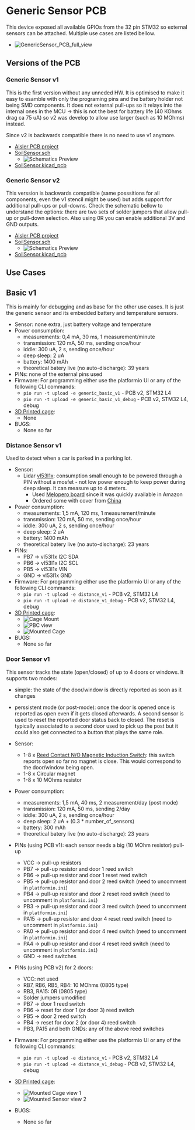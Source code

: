# Generic Sensor PCB

This device exposed all available GPIOs from the 32 pin STM32 so external sensors can be attached. Multiple use cases are listed bellow.

- ![GenericSensor_PCB_full_view](pictures/GenericSensor_v1_1_PCB_full_view.jpg)

## Versions of the PCB

### Generic Sensor v1

This is the first version without any unneded HW. It is optimised to make it easy to esamble with only the programing pins and the battery holder not being SMD components. It does not external pull-ups so it relays into the internal ones in the MCU -> this is not the best for battery life (40 KOhms drag ca 75 uA) so v2 was develop to allow use larger (such as 10 MOhms) instead.

Since v2 is backwards compatible there is no need to use v1 anymore.

- [Aisler PCB project](https://aisler.net/p/YFVFQBHD)
- [SoilSensor.sch](KiCad/GenericSensor_v1.sch)
  - ![Schematics Preview](pictures/GenericSensor_v1_schematics.png)
- [SoilSensor.kicad_pcb](KiCad/GenericSensor_v1.kicad_pcb)

### Generic Sensor v2

This verssion is backwards compatible (same posssitions for all components, even the v1 stencil might be used) but adds support for additional pull-ups or pull-downs. Check the schematic bellow to understand the options: there are two sets of solder jumpers that allow pull-up or pull-down selection. Also using 0R you can enable additional 3V and GND outputs.

- [Aisler PCB project](https://aisler.net/p/LVXPWPMZ)
- [SoilSensor.sch](KiCad/GenericSensor_v2.sch)
  - ![Schematics Preview](pictures/GenericSensor_v2_schematics.png)
- [SoilSensor.kicad_pcb](KiCad/GenericSensor_v2.kicad_pcb)

## Use Cases

## Basic v1

This is mainly for debugging and as base for the other use cases. It is just the generic sensor and its embedded battery and temperature sensors.
- Sensor: none extra, just battery voltage and temperature
- Power consumption:
  - measurements: 0,4 mA, 30 ms, 1 measurement/minute
  - transmission: 120 mA, 50 ms, sending once/hour
  - iddle: 300 uA, 2 s, sending once/hour
  - deep sleep: 2 uA
  - battery: 1400 mAh
  - theoretical batery live (no auto-discharge): 39 years
- PINs: none of the external pins used
- Firmware:
  For programming either use the platformio UI or any of the following CLI commands:
  - `pio run -t upload -e generic_basic_v1` - PCB v2, STM32 L4
  - `pio run -t upload -e generic_basic_v1_debug` - PCB v2, STM32 L4, debug
- [3D Printed cage](cages):
  - None
- BUGS:
  - None so far

### Distance Sensor v1

Used to detect when a car is parked in a parking lot.

- Sensor:
  - Lidar [vl53l1x](https://www.st.com/en/imaging-and-photonics-solutions/vl53l1x.html): consumption small enough to be powered through a PIN without a mosfet - not low power enough to keep power during deep sleep. It can measure up to 4 meters.
    - Used [Melopero board](https://www.melopero.com/shop/sensori/prossimita/melopero-vl53l1x-time-of-flight-long-distance-ranging-sensor-breakout/) since it was quickly available in Amazon
    - Ordered some with cover from [China](https://de.aliexpress.com/item/4000110308676.html)
- Power consumption:
  - measurements: 1,5 mA, 120 ms, 1 measurement/minute
  - transmission: 120 mA, 50 ms, sending once/hour
  - iddle: 300 uA, 2 s, sending once/hour
  - deep sleep: 2 uA
  - battery: 1400 mAh
  - theoretical batery live (no auto-discharge): 23 years
- PINs:
  - PB7 -> vl53l1x I2C SDA
  - PB6 -> vl53l1x I2C SCL
  - PB5 -> vl53l1x VIN
  - GND -> vl53l1x GND
- Firmware:
  For programming either use the platformio UI or any of the following CLI commands:
  - `pio run -t upload -e distance_v1` - PCB v2, STM32 L4
  - `pio run -t upload -e distance_v1_debug` - PCB v2, STM32 L4, debug
- [3D Printed cage](cages/distance):
  - ![Cage Mount](pictures/DistanceSensor_v1_mount.jpg)
  - ![PBC view](pictures/DistanceSensor_v1_overview.jpg)
  - ![Mounted Cage](pictures/Parking_Lot_Sensor.jpg)
- BUGS:
  - None so far
  
### Door Sensor v1

This sensor tracks the state (open/closed) of up to 4 doors or windows. It supports two modes:
- simple: the state of the door/window is directly reported as soon as it changes
- perssistent mode (or post-mode): once the door is opened once is reported as open even if it gets closed afterwards. A second sensor is used to reset the reported door status back to closed. The reset is typically associated to a second door used to pick up the post but it could also get connected to a button that plays the same role.

- Sensor:
  - 1-8 x [Reed Contact N/O Magnetic Induction Switch](https://www.amazon.de/gp/product/B07SZDGXLC): this switch reports open so far no magnet is close. This would correspond to the door/window being open.
  - 1-8 x Circular magnet
  - 1-8 x 10 MOhms resistor
- Power consumption:
  - measurements: 1,5 mA, 40 ms, 2 measurement/day (post mode)
  - transmission: 120 mA, 50 ms, sending 2/day
  - iddle: 300 uA, 2 s, sending once/hour
  - deep sleep: 2 uA + (0.3 * number_of_sensors)
  - battery: 300 mAh
  - theoretical batery live (no auto-discharge): 23 years
- PINs (using PCB v1): each sensor needs a big (10 MOhm resistor) pull-up
  - VCC  -> pull-up resistors
  - PB7  -> pull-up resistor and door 1 reed switch
  - PB6  -> pull-up resistor and door 1 reset reed switch
  - PB5  -> pull-up resistor and door 2 reed switch (need to uncomment in `platformio.ini`)
  - PB4  -> pull-up resistor and door 2 reset reed switch (need to uncomment in `platformio.ini`)
  - PB3  -> pull-up resistor and door 3 reed switch (need to uncomment in `platformio.ini`)
  - PA15 -> pull-up resistor and door 4 reset reed switch (need to uncomment in `platformio.ini`)
  - PA0  -> pull-up resistor and door 4 reed switch (need to uncomment in `platformio.ini`)
  - PA4  -> pull-up resistor and door 4 reset reed switch (need to uncomment in `platformio.ini`)
  - GND -> reed switches
- PINs (using PCB v2) for 2 doors:
  - VCC: not used
  - RB7, RB6, RB5, RB4: 10 MOhms (0805 type)
  - RB3, RA15: 0R (0805 type)
  - Solder jumpers umodified
  - PB7  -> door 1 reed switch
  - PB6  -> reset for door 1 (or door 3) reed switch
  - PB5  -> door 2 reed switch
  - PB4  -> reset for door 2 (or door 4) reed switch
  - PB3, PA15 and both GNDs: any of the above reed switches
- Firmware:
  For programming either use the platformio UI or any of the following CLI commands:
  - `pio run -t upload -e distance_v1` - PCB v2, STM32 L4
  - `pio run -t upload -e distance_v1_debug` - PCB v2, STM32 L4, debug
- [3D Printed cage](cages/door):
  - ![Mounted Cage view 1](pictures/post-mode_DoorSensor_v1_mount1.jpg)
  - ![Mounted Sensor view 2](pictures/post-mode_DoorSensor_v1_mount2.jpg)
- BUGS:
  - None so far
